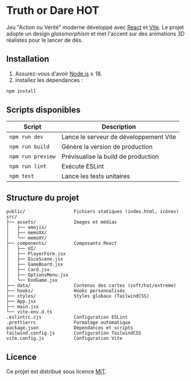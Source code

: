# Truth or Dare HOT

Jeu "Action ou Vérité" moderne développé avec [React](https://react.dev/) et [Vite](https://vitejs.dev/). Le projet adopte un design *glassmorphism* et met l'accent sur des animations 3D réalistes pour le lancer de dés.

## Installation

1. Assurez-vous d'avoir [Node.js](https://nodejs.org/) ≥ 18.
2. Installez les dépendances :

```bash
npm install
```

## Scripts disponibles

| Script | Description |
| --- | --- |
| `npm run dev` | Lance le serveur de développement Vite |
| `npm run build` | Génère la version de production |
| `npm run preview` | Prévisualise la build de production |
| `npm run lint` | Exécute ESLint |
| `npm test` | Lance les tests unitaires |

## Structure du projet

```
public/                  Fichiers statiques (index.html, icônes)
src/
├── assets/              Images et médias
│   ├── emojis/
│   ├── memoXX/
│   └── memoXY/
├── components/          Composants React
│   ├── UI/
│   ├── PlayerForm.jsx
│   ├── DiceScene.jsx
│   ├── GameBoard.jsx
│   ├── Card.jsx
│   ├── OptionsMenu.jsx
│   └── EndGame.jsx
├── data/                Contenus des cartes (soft/hot/extreme)
├── hooks/               Hooks personnalisés
├── styles/              Styles globaux (TailwindCSS)
├── App.jsx
├── main.jsx
└── vite-env.d.ts
.eslintrc.cjs            Configuration ESLint
.prettierrc              Formatage automatique
package.json             Dépendances et scripts
tailwind.config.js       Configuration TailwindCSS
vite.config.js           Configuration Vite
```

## Licence

Ce projet est distribué sous licence [MIT](LICENSE).
